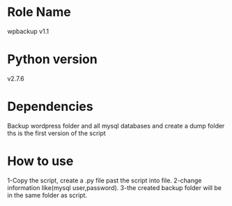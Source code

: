 # Role Name


wpbackup v1.1

# Python version


v2.7.6


# Dependencies


Backup wordpress folder and all mysql databases and create a dump folder 
ths is the first version of the script 

# How to use
1-Copy the script, create a .py file past the script into file.
2-change information like(mysql user,password).
3-the created backup folder will be in the same folder as script.

